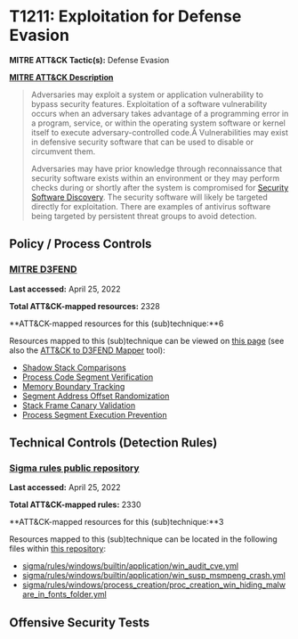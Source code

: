# T1211: Exploitation for Defense Evasion
**MITRE ATT&CK Tactic(s):** Defense Evasion

**[MITRE ATT&CK Description](https://attack.mitre.org/techniques/T1211)**
<blockquote>Adversaries may exploit a system or application vulnerability to bypass security features. Exploitation of a software vulnerability occurs when an adversary takes advantage of a programming error in a program, service, or within the operating system software or kernel itself to execute adversary-controlled code.Â Vulnerabilities may exist in defensive security software that can be used to disable or circumvent them.

Adversaries may have prior knowledge through reconnaissance that security software exists within an environment or they may perform checks during or shortly after the system is compromised for [Security Software Discovery](https://attack.mitre.org/techniques/T1518/001). The security software will likely be targeted directly for exploitation. There are examples of antivirus software being targeted by persistent threat groups to avoid detection.</blockquote>
## Policy / Process Controls
### [MITRE D3FEND](https://d3fend.mitre.org/)
**Last accessed:** April 25, 2022

**Total ATT&CK-mapped resources:** 2328

**ATT&CK-mapped resources for this (sub)technique:**6

Resources mapped to this (sub)technique can be viewed on [this page](https://d3fend.mitre.org/) (see also the [ATT&CK to D3FEND Mapper](https://d3fend.mitre.org/tools/attack-mapper) tool):

* [Shadow Stack Comparisons](https://d3fend.mitre.org/techniques/d3f:ShadowStackComparisons)
* [Process Code Segment Verification](https://d3fend.mitre.org/techniques/d3f:ProcessCodeSegmentVerification)
* [Memory Boundary Tracking](https://d3fend.mitre.org/techniques/d3f:MemoryBoundaryTracking)
* [Segment Address Offset Randomization](https://d3fend.mitre.org/techniques/d3f:SegmentAddressOffsetRandomization)
* [Stack Frame Canary Validation](https://d3fend.mitre.org/techniques/d3f:StackFrameCanaryValidation)
* [Process Segment Execution Prevention](https://d3fend.mitre.org/techniques/d3f:ProcessSegmentExecutionPrevention)

## Technical Controls (Detection Rules)
### [Sigma rules public repository](https://github.com/SigmaHQ/sigma)
**Last accessed:** April 25, 2022

**Total ATT&CK-mapped rules:** 2330

**ATT&CK-mapped resources for this (sub)technique:**3

Resources mapped to this (sub)technique can be located in the following files within [this repository](https://github.com/SigmaHQ/sigma/tree/master/rules):

* [sigma/rules/windows/builtin/application/win_audit_cve.yml](https://github.com/SigmaHQ/sigma/blob/master/rules/windows/builtin/application/win_audit_cve.yml)
* [sigma/rules/windows/builtin/application/win_susp_msmpeng_crash.yml](https://github.com/SigmaHQ/sigma/blob/master/rules/windows/builtin/application/win_susp_msmpeng_crash.yml)
* [sigma/rules/windows/process_creation/proc_creation_win_hiding_malware_in_fonts_folder.yml](https://github.com/SigmaHQ/sigma/blob/master/rules/windows/process_creation/proc_creation_win_hiding_malware_in_fonts_folder.yml)


## Offensive Security Tests
